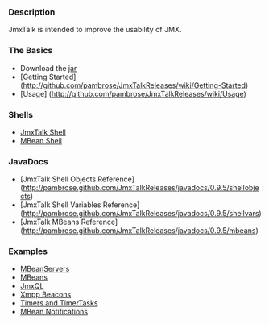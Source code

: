 ### Description

JmxTalk is intended to improve the usability of JMX.  

### The Basics
* Download the [jar](https://github.com/downloads/pambrose/JmxTalkReleases/JmxTalk-0.9.5.jar)
* [Getting Started] (http://github.com/pambrose/JmxTalkReleases/wiki/Getting-Started)
* [Usage] (http://github.com/pambrose/JmxTalkReleases/wiki/Usage)

### Shells
* [JmxTalk Shell](https://github.com/pambrose/JmxTalkReleases/wiki/JmxTalk-Shell)
* [MBean Shell](https://github.com/pambrose/JmxTalkReleases/wiki/MBean-Shell)

### JavaDocs 
* [JmxTalk Shell Objects Reference] (http://pambrose.github.com/JmxTalkReleases/javadocs/0.9.5/shellobjects)
* [JmxTalk Shell Variables Reference] (http://pambrose.github.com/JmxTalkReleases/javadocs/0.9.5/shellvars)
* [JmxTalk MBeans Reference] (http://pambrose.github.com/JmxTalkReleases/javadocs/0.9.5/mbeans)

### Examples
* [MBeanServers](https://github.com/pambrose/JmxTalkReleases/wiki/MBeanServers)
* [MBeans](https://github.com/pambrose/JmxTalkReleases/wiki/MBeans)
* [JmxQL](https://github.com/pambrose/JmxTalkReleases/wiki/JmxQL)
* [Xmpp Beacons](https://github.com/pambrose/JmxTalkReleases/wiki/Beacons)
* [Timers and TimerTasks](https://github.com/pambrose/JmxTalkReleases/wiki/Timers)
* [MBean Notifications](https://github.com/pambrose/JmxTalkReleases/wiki/Notifications)


